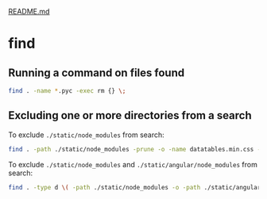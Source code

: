[README.md](README.md)

# find

## Running a command on files found

```bash
find . -name *.pyc -exec rm {} \;
```

## Excluding one or more directories from a search

To exclude `./static/node_modules` from search:
```bash
find . -path ./static/node_modules -prune -o -name datatables.min.css -print
```

To exclude `./static/node_modules` and `./static/angular/node_modules` from search:

```bash
find . -type d \( -path ./static/node_modules -o -path ./static/angular/node_modules) -prune -o -name '*.txt' -print
```
